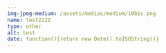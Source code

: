 ```yaml
---
img-jpeg-medium: /assets/medias/medium/10bis.png
name: test2222
type: other
alt: test
date: function(){return new Date().toISOString()}
---
```

